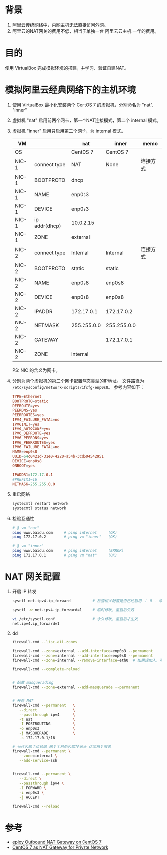 # 背景
1. 阿里云传统网络中，内网主机无法直接访问外网。
2. 阿里云的NAT网关的费用不低，相当于单独一台 阿里云云主机 一年的费用。

# 目的
使用 VirtualBox 完成模拟环境的搭建，并学习、验证自建NAT。

# 模拟阿里云经典网络下的主机环境

1. 使用 VirtualBox 最小化安装两个 CentOS 7 的虚拟机，分别命名为 "nat", "inner"
1. 虚拟机 "nat" 启用前两个网卡，第一个NAT连接模式，第二个 internal 模式。
1. 虚拟机 "inner" 启用只启用第二个网卡，为 internal 模式。

    
    | VM    |               | nat       | inner     |memo |
    |-------|---------------|-----------|-----------|-----|
    |OS     |               |CentOS 7   |CentOS 7   ||
    |NIC-1  |connect type   |NAT        |None       |连接方式|
    |NIC-1  |BOOTPROTO      |dncp       |           ||
    |NIC-1  |NAME           |enp0s3     |           ||
    |NIC-1  |DEVICE         |enp0s3     |           ||
    |NIC-1  |ip addr(dhcp)  |10.0.2.15  |           ||
    |NIC-1  |ZONE           |external   |           ||
    |NIC-2  |connect type   |Internal   |Internal   |连接方式|
    |NIC-2  |BOOTPROTO      |static     |static     ||
    |NIC-2  |NAME           |enp0s8     |enp0s8     ||
    |NIC-2  |DEVICE         |enp0s8     |enp0s8     ||   
    |NIC-2  |IPADDR         |172.17.0.1 |172.17.0.2 ||
    |NIC-2  |NETMASK        |255.255.0.0|255.255.0.0||
    |NIC-2  |GATEWAY        |           |172.17.0.1 ||
    |NIC-2  |ZONE           |internal   |           ||
    
    PS: NIC  的含义为网卡。

1. 分别为两个虚拟机的第二个网卡配置静态类型的IP地址。
   文件路径为 `/etc/sysconfig/network-scripts/ifcfg-enp0s8`。
   参考内容如下：
   
    ```conf
    TYPE=Ethernet
    BOOTPROTO=static
    DEFROUTE=yes
    PEERDNS=yes
    PEERROUTES=yes
    IPV4_FAILURE_FATAL=no
    IPV6INIT=yes
    IPV6_AUTOCONF=yes
    IPV6_DEFROUTE=yes
    IPV6_PEERDNS=yes
    IPV6_PEERROUTES=yes
    IPV6_FAILURE_FATAL=no
    NAME=enp0s8
    UUID=64c0421d-31e0-4220-a54b-3cd604542951
    DEVICE=enp0s8
    ONBOOT=yes
    
    IPADDR1=172.17.0.1
    #PREFIX1=16
    NETMASK=255.255.0.0
    ```

1. 重启网络

    ```bash
    systecmtl restart network
    systecmtl status network
    ```

1. 检验互通性

    ```bash
    # @ vm "nat" 
    ping www.baidu.com     # ping internet     (OK)
    ping 172.17.0.2        # ping vm "inner"   (OK)
    
    # @ vm "inner"
    ping www.baidu.com     # ping internet     (ERROR)
    ping 172.17.0.1        # ping vm "nat"     (OK)
    ```

# NAT 网关配置

1. 开启 IP 转发

    ```bash
    sysctl net.ipv4.ip_forward          # 检查相关配置是否已经启用 ： 0 - 未启用，1 - 启用
    
    sysctl -w net.ipv4.ip_forward=1     # 临时修改，重启后失效
    
    vi /etc/sysctl.conf                 # 永久修改，重启后才生效
    net.ipv4.ip_forward=1
    ```
    
1. dd
    ```bash
    firewall-cmd --list-all-zones
 
    firewall-cmd --zone=external --add-interface=enp0s3 --permanent
    firewall-cmd --zone=internal --add-interface=enp0s8 --permanent
    firewall-cmd --zone=internal --remove-interface=eth0  # 如果误加入，可以通过该命令移除
 
    firewall-cmd --complete-reload
 
    
    # 配置 masquerading  
    firewall-cmd --zone=external --add-masquerade --permanent
 
 
    # 开启 NAT
    firewall-cmd --permanent   \
       --direct                \
       --passthrough ipv4      \
       -t nat                  \
       -I POSTROUTING          \
       -o enp0s3               \
       -j MASQUERADE           \
       -s 172.17.0.1/16
    
    # 允许内网主机访问 网关主机的内网IP地址 访问相关服务
    firewall-cmd --permanent \
       --zone=internal \
       --add-service=ssh
    
     
    firewall-cmd --permanent \
       --direct \
       --passthrough ipv4 \
       -I FORWARD \
       -i enp0s3 \
       -j ACCEPT

    firewall-cmd --reload
 
    ```

# 参考
* [eploy Outbound NAT Gateway on CentOS 7](https://devops.profitbricks.com/tutorials/deploy-outbound-nat-gateway-on-centos-7/)
* [CentOS 7 as NAT Gateway for Private Network](http://blog.redbranch.net/2015/07/30/centos-7-as-nat-gateway-for-private-network/)


